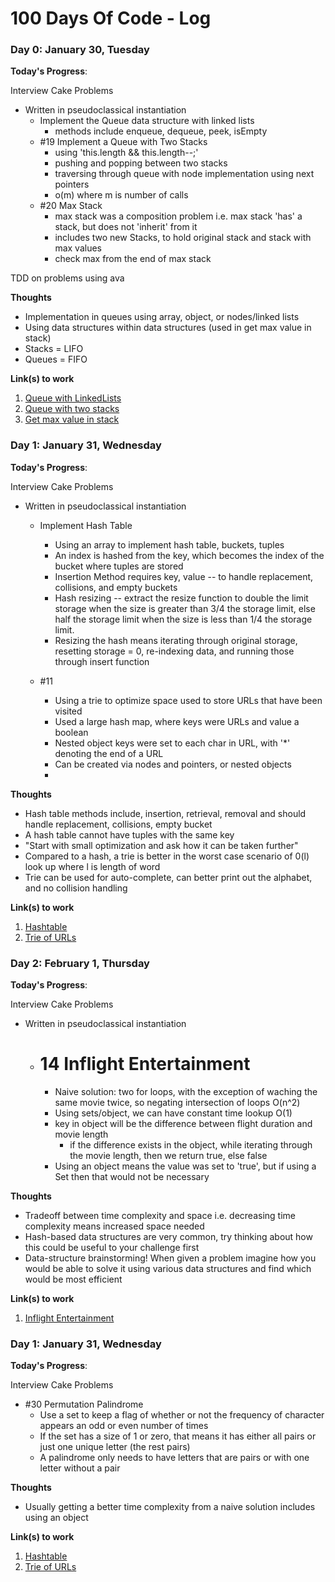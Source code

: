 # 100 Days Of Code - Log

### Day 0: January 30, Tuesday

**Today's Progress**: 

Interview Cake Problems 
- Written in pseudoclassical instantiation
  - Implement the Queue data structure with linked lists
    - methods include enqueue, dequeue, peek, isEmpty
  - #19 Implement a Queue with Two Stacks
    - using 'this.length && this.length--;'
    - pushing and popping between two stacks
    - traversing through queue with node implementation using next pointers
    - o(m) where m is number of calls
  - #20 Max Stack
    - max stack was a composition problem i.e. max stack 'has' a stack, but does not 'inherit' from it
    - includes two new Stacks, to hold original stack and stack with max values
    - check max from the end of max stack

TDD on problems using ava

**Thoughts** 
- Implementation in queues using array, object, or nodes/linked lists
- Using data structures within data structures (used in get max value in stack)
- Stacks = LIFO
- Queues = FIFO


**Link(s) to work**
1. [Queue with LinkedLists](https://github.com/Jshen18/100-days-of-code/blob/master/data-structures/queue.test.js)
2. [Queue with two stacks](https://github.com/Jshen18/100-days-of-code/blob/master/interview-cake/queue-with-stacks.test.js)
3. [Get max value in stack](https://github.com/Jshen18/100-days-of-code/blob/master/interview-cake/largest-stack.test.js)

### Day 1: January 31, Wednesday

**Today's Progress**: 

Interview Cake Problems 
- Written in pseudoclassical instantiation
  - Implement Hash Table
    - Using an array to implement hash table, buckets, tuples
    - An index is hashed from the key, which becomes the index of the bucket where tuples are stored
    - Insertion Method requires key, value -- to handle replacement, collisions, and empty buckets
    - Hash resizing -- extract the resize function to double the limit storage when the size is greater than 3/4 the storage limit, else half the storage limit when the size is less than 1/4 the storage limit. 
    - Resizing the hash means iterating through original storage, resetting storage = 0, re-indexing data, and running those through insert function 

  - #11
    - Using a trie to optimize space used to store URLs that have been visited
    - Used a large hash map, where keys were URLs and value a boolean
    - Nested object keys were set to each char in URL, with '*' denoting the end of a URL
    - Can be created via nodes and pointers, or nested objects
    - 

**Thoughts** 
- Hash table methods include, insertion, retrieval, removal and should handle replacement, collisions, empty bucket
- A hash table cannot have tuples with the same key
- "Start with small optimization and ask how it can be taken further"
- Compared to a hash, a trie is better in the worst case scenario of 0(l) look up where l is length of word
- Trie can be used for auto-complete, can better print out the alphabet, and no collision handling


**Link(s) to work**
1. [Hashtable](https://github.com/Jshen18/100-days-of-code/blob/master/data-structures/hash-table.test.js)
2. [Trie of URLs](https://github.com/Jshen18/100-days-of-code/blob/master/interview-cake/compress-url-list.test.js)

### Day 2: February 1, Thursday

**Today's Progress**: 

Interview Cake Problems 
- Written in pseudoclassical instantiation
  - # 14 Inflight Entertainment
    - Naive solution: two for loops, with the exception of waching the same movie twice, so negating intersection of loops O(n^2)
    - Using sets/object, we can have constant time lookup O(1)
    - key in object will be the difference between flight duration and movie length
      - if the difference exists in the object, while iterating through the movie length, then we return true,
        else false
    - Using an object means the value was set to 'true', but if using a Set then that would not be necessary

**Thoughts** 
- Tradeoff between time complexity and space i.e. decreasing time complexity means increased space needed
- Hash-based data structures are very common, try thinking about how this could be useful to your challenge first
- Data-structure brainstorming! When given a problem imagine how you would be able to solve it using various data    structures and find which would be most efficient


**Link(s) to work**
1. [Inflight Entertainment](https://github.com/Jshen18/100-days-of-code/blob/master/data-structures/inflight-entertainment.test.js)

### Day 1: January 31, Wednesday

**Today's Progress**: 

Interview Cake Problems
- #30 Permutation Palindrome
    - Use a set to keep a flag of whether or not the frequency of character appears an odd or even number of times
    - If the set has a size of 1 or zero, that means it has either all pairs or just one unique letter (the rest pairs)
    - A palindrome only needs to have letters that are pairs or with one letter without a pair

**Thoughts** 
- Usually getting a better time complexity from a naive solution includes using an object


**Link(s) to work**
1. [Hashtable](https://github.com/Jshen18/100-days-of-code/blob/master/data-structures/hash-table.test.js)
2. [Trie of URLs](https://github.com/Jshen18/100-days-of-code/blob/master/interview-cake/compress-url-list.test.js)